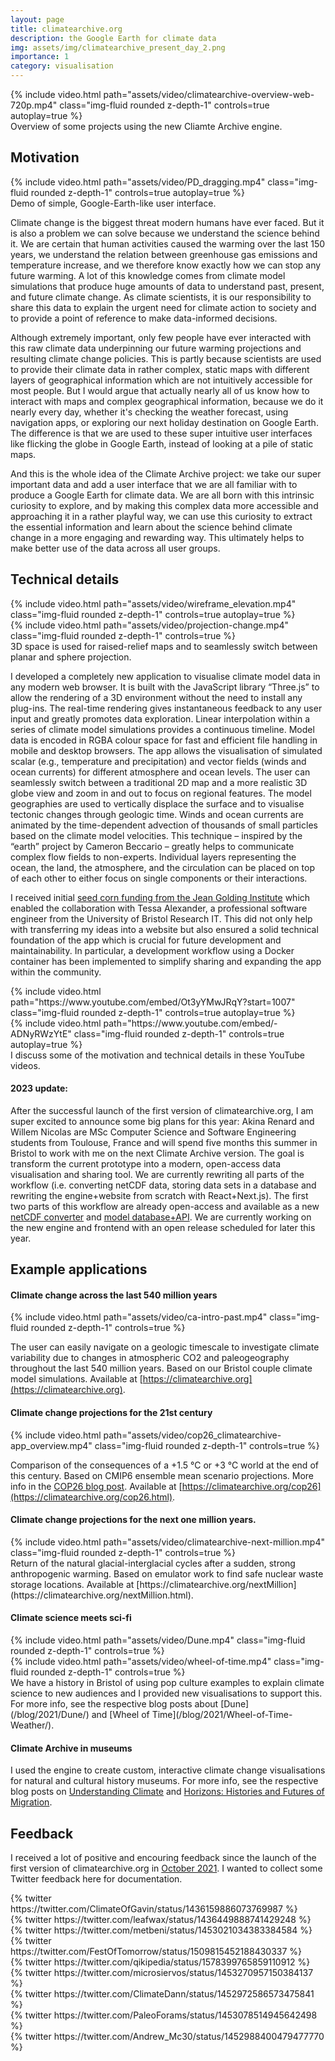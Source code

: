 ```yaml
---
layout: page
title: climatearchive.org
description: the Google Earth for climate data
img: assets/img/climatearchive_present_day_2.png
importance: 1
category: visualisation
---
```


<div class="row mt-3">
    <div class="col-sm mt-3 mt-md-0">
        {% include video.html path="assets/video/climatearchive-overview-web-720p.mp4" class="img-fluid rounded z-depth-1" controls=true autoplay=true %}
    </div>
</div>
<div class="caption">
    Overview of some projects using the new Cliamte Archive engine.
</div>

## Motivation
<div class="row mt-3">
    <div class="col-sm mt-3 mt-md-0">
        {% include video.html path="assets/video/PD_dragging.mp4" class="img-fluid rounded z-depth-1" controls=true autoplay=true %}
    </div>
</div>
<div class="caption">
    Demo of simple, Google-Earth-like user interface.
</div>

Climate change is the biggest threat modern humans have ever faced. But it is also a problem we can solve because we understand the science behind it. We are certain that human activities caused the warming over the last 150 years, we understand the relation between greenhouse gas emissions and temperature increase, and we therefore know exactly how we can stop any future warming. A lot of this knowledge comes from climate model simulations that produce huge amounts of data to understand past, present, and future climate change. As climate scientists, it is our responsibility to share this data to explain the urgent need for climate action to society and to provide a point of reference to make data-informed decisions.

Although extremely important, only few people have ever interacted with this raw climate data underpinning our future warming projections and resulting climate change policies. This is partly because scientists are used to provide their climate data in rather complex, static maps with different layers of geographical information which are not intuitively accessible for most people. But I would argue that actually nearly all of us know how to interact with maps and complex geographical information, because we do it nearly every day, whether it's checking the weather forecast, using navigation apps, or exploring our next holiday destination on Google Earth. The difference is that we are used to these super intuitive user interfaces like flicking the globe in Google Earth, instead of looking at a pile of static maps. 

And this is the whole idea of the Climate Archive project: we take our super important data and add a user interface that we are all familiar with to produce a Google Earth for climate data. We are all born with this intrinsic curiosity to explore, and by making this complex data more accessible and approaching it in a rather playful way, we can use this curiosity to extract the essential information and learn about the science behind climate change in a more engaging and rewarding way. This ultimately helps to make better use of the data across all user groups. 

## Technical details

<div class="row mt-3">
    <div class="col-sm mt-3 mt-md-0">
        {% include video.html path="assets/video/wireframe_elevation.mp4" class="img-fluid rounded z-depth-1" controls=true autoplay=true %}
    </div>
    <div class="col-sm mt-3 mt-md-0">
        {% include video.html path="assets/video/projection-change.mp4" class="img-fluid rounded z-depth-1" controls=true %}
    </div>
</div>
<div class="caption">
    3D space is used for raised-relief maps and to seamlessly switch between planar and sphere projection.
</div>

I developed a completely new application to visualise climate model data in any modern web browser. It is built with the JavaScript library “Three.js” to allow the rendering of a 3D environment without the need to install any plug-ins. The real-time rendering gives instantaneous feedback to any user input and greatly promotes data exploration. Linear interpolation within a series of climate model simulations provides a continuous timeline. Model data is encoded in RGBA colour space for fast and efficient file handling in mobile and desktop browsers. The app allows the visualisation of simulated scalar (e.g., temperature and precipitation) and vector fields (winds and ocean currents) for different atmosphere and ocean levels. The user can seamlessly switch between a traditional 2D map and a more realistic 3D globe view and zoom in and out to focus on regional features. The model geographies are used to vertically displace the surface and to visualise tectonic changes through geologic time. Winds and ocean currents are animated by the time-dependent advection of thousands of small particles based on the climate model velocities. This technique – inspired by the “earth” project by Cameron Beccario – greatly helps to communicate complex flow fields to non-experts. Individual layers representing the ocean, the land, the atmosphere, and the circulation can be placed on top of each other to either focus on single components or their interactions. 

I received initial [seed corn funding from the Jean Golding Institute](https://jeangoldinginstitute.blogs.bristol.ac.uk/2021/01/07/seed-corn-funding-winner-announcement/) which enabled the collaboration with Tessa Alexander, a professional software engineer from the University of Bristol Research IT. This did not only help with transferring my ideas into a website but also ensured a solid technical foundation of the app which is crucial for future development and maintainability. In particular, a development workflow using a Docker container has been implemented to simplify sharing and expanding the app within the community.

<div class="row mt-3">
    <div class="col-sm mt-3 mt-md-0">
        {% include video.html path="https://www.youtube.com/embed/Ot3yYMwJRqY?start=1007" class="img-fluid rounded z-depth-1" controls=true autoplay=true %}
    </div>
    <div class="col-sm mt-3 mt-md-0">
        {% include video.html path="https://www.youtube.com/embed/-ADNyRWzYtE" class="img-fluid rounded z-depth-1" controls=true autoplay=true %}
    </div>
</div>
<div class="caption">
    I discuss some of the motivation and technical details in these YouTube videos.
</div>

#### 2023 update:
After the successful launch of the first version of climatearchive.org, I am super excited to announce some big plans for this year: Akina Renard and Willem Nicolas are MSc Computer Science and Software Engineering students from Toulouse, France and will spend five months this summer in Bristol to work with me on the next Climate Archive version. The goal is transform the current prototype into a modern, open-access data visualisation and sharing tool. We are currently rewriting all parts of the workflow (i.e. converting netCDF data, storing data sets in a database and rewriting the engine+website from scratch with React+Next.js). The first two parts of this workflow are already open-access and available as a new [netCDF converter](https://github.com/WillemNicolas/nimbus) and [model database+API](https://github.com/WillemNicolas/archive-db). We are currently working on the new engine and frontend with an open release scheduled for later this year.

## Example applications
#### Climate change across the last 540 million years
<div class="row mt-3">
    <div class="col-sm mt-3 mt-md-0">
        {% include video.html path="assets/video/ca-intro-past.mp4" class="img-fluid rounded z-depth-1" controls=true %}
    </div>
</div>

The user can easily navigate on a geologic timescale to investigate climate variability due to changes in atmospheric CO2 and paleogeography throughout the last 540 million years. Based on our Bristol couple climate model simulations. Available at [https://climatearchive.org](https://climatearchive.org).

#### Climate change projections for the 21st century
<div class="row mt-3">
    <div class="col-sm mt-3 mt-md-0">
        {% include video.html path="assets/video/cop26_climatearchive-app_overview.mp4" class="img-fluid rounded z-depth-1" controls=true %}
    </div>
</div>

Comparison of the consequences of a +1.5 °C or +3 °C world at the end of this century. Based on CMIP6 ensemble mean scenario projections. More info in the [COP26 blog post](/blog/2021/COP26/). Available at [https://climatearchive.org/cop26](https://climatearchive.org/cop26.html).

#### Climate change projections for the next one million years.
<div class="row mt-3">
    <div class="col-sm mt-3 mt-md-0">
        {% include video.html path="assets/video/climatearchive-next-million.mp4" class="img-fluid rounded z-depth-1" controls=true %}
    </div>
</div>
Return of the natural glacial-interglacial cycles after a sudden, strong anthropogenic warming. Based on emulator work to find safe nuclear waste storage locations. Available at [https://climatearchive.org/nextMillion](https://climatearchive.org/nextMillion.html).

#### Climate science meets sci-fi
<div class="row mt-3">
    <div class="col-sm mt-3 mt-md-0">
        {% include video.html path="assets/video/Dune.mp4" class="img-fluid rounded z-depth-1" controls=true %}
    </div>
    <div class="col-sm mt-3 mt-md-0">
        {% include video.html path="assets/video/wheel-of-time.mp4" class="img-fluid rounded z-depth-1" controls=true %}
    </div>
</div>
We have a history in Bristol of using pop culture examples to explain climate science to new audiences and I provided new visualisations to support this. For more info, see the respective blog posts about [Dune](/blog/2021/Dune/) and [Wheel of Time](/blog/2021/Wheel-of-Time-Weather/).

#### Climate Archive in museums
I used the engine to create custom, interactive climate change visualisations for natural and cultural history museums. For more info, see the respective blog posts on [Understanding Climate](/blog/2022/exhibition-frankfurt/) and [Horizons: Histories and Futures of Migration](/blog/2023/exhibition-nuremberg/).

## Feedback
I received a lot of positive and encouring feedback since the launch of the first version of climatearchive.org in [October 2021](/blog/2021/public-launch/). I wanted to collect some Twitter feedback here for documentation.

<div class="row justify-content-sm-center">
    <div class="col-sm-4 mt-3 mt-md-0">
        {% twitter https://twitter.com/ClimateOfGavin/status/1436159886073769987 %}
    </div>
    <div class="col-sm-4 mt-3 mt-md-0">
        {% twitter https://twitter.com/leafwax/status/1436449888741429248 %}
    </div>
    <div class="col-sm-4 mt-3 mt-md-0">
        {% twitter https://twitter.com/metbeni/status/1453021034383384584 %}
    </div>

</div>

<div class="row justify-content-sm-center">
    <div class="col-sm-4 mt-3 mt-md-0">
        {% twitter https://twitter.com/FestOfTomorrow/status/1509815452188430337 %}
    </div>
    <div class="col-sm-4 mt-3 mt-md-0">
        {% twitter https://twitter.com/qikipedia/status/1578399765859110912 %}
    </div>
    <div class="col-sm-4 mt-3 mt-md-0">
        {% twitter https://twitter.com/microsiervos/status/1453270957150384137 %}
    </div>

</div>

<div class="row justify-content-sm-center">
    <div class="col-sm-4 mt-3 mt-md-0">
        {% twitter https://twitter.com/ClimateDann/status/1452972586573475841 %}
    </div>
    <div class="col-sm-4 mt-3 mt-md-0">
        {% twitter https://twitter.com/PaleoForams/status/1453078514945642498 %}
    </div>
    <div class="col-sm-4 mt-3 mt-md-0">
        {% twitter https://twitter.com/Andrew_Mc30/status/1452988400479477770 %}
    </div>

</div>

